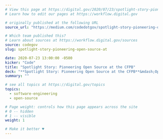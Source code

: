 ```yaml
---
# View this page at https://digital.gov/2020/07/23/spotlight-story-pioneering-open-source-at
# Learn how to edit our pages at https://workflow.digital.gov

# originally published at the following URL
source_url: "https://medium.com/codedotgov/spotlight-story-pioneering-open-source-at-the-cfpb-88222b8074a0"

# Which team published this?
# Learn about sources at https://workflow.digital.gov/sources
source: codegov
slug: spotlight-story-pioneering-open-source-at

date: 2020-07-23 13:00:00 -0500
kicker: "Code"
title: "Spotlight Story: Pioneering Open Source at the CFPB"
deck: "**Spotlight Story: Pioneering Open Source at the CFPB**&mdash;Open source software is a fundamental aspect of how the Consumer Financial Protection Bureau has served the public in its short history. In April of 2012, nine months after opening its doors, they released their source code policy, based on the work of the Department of Defense, along with their first two open source projects. Just six days later, they accepted their first pull request. Though a minor change, this was the first documented contribution to a federal government open source codebase by a member of the public."
summary: ""

# see all topics at https://digital.gov/topics
topics: 
  - software-engineering
  - open-source

# Page weight: controls how this page appears across the site
# 0 -- hidden
# 1 -- visible
weight: 1

# Make it better ♥
---
```

